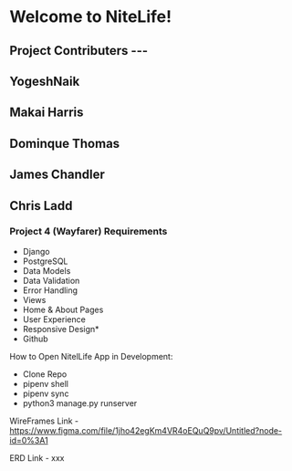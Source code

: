 # Welcome to NiteLife!

## **Project Contributers ---**

## YogeshNaik
## Makai Harris
## Dominque Thomas
## James Chandler
## Chris Ladd

### **Project 4 (Wayfarer) Requirements**

- Django
- PostgreSQL
- Data Models
- Data Validation
- Error Handling
- Views
- Home & About Pages
- User Experience
- Responsive Design*
- Github


How to Open NitelLife App in Development:

 * Clone Repo
 * pipenv shell
 * pipenv sync
 * python3 manage.py runserver


WireFrames Link -
https://www.figma.com/file/1jho42egKm4VR4oEQuQ9pv/Untitled?node-id=0%3A1

ERD Link - xxx